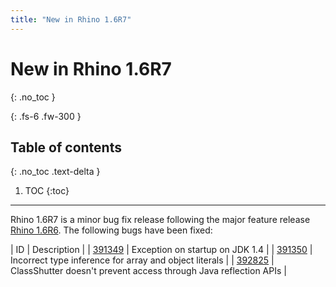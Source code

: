 ```yaml
---
title: "New in Rhino 1.6R7"
---
```

# New in Rhino 1.6R7
{: .no_toc }

{: .fs-6 .fw-300 }

## Table of contents
{: .no_toc .text-delta }

1. TOC
{:toc}

---
Rhino 1.6R7 is a minor bug fix release following the major feature release [Rhino 1.6R6](en/New_in_Rhino_1.6R6).
The following bugs have been fixed:


|  ID  |  Description  |
|  [391349](https://bugzilla.mozilla.org/show_bug.cgi?id=391349)  |  Exception on startup on JDK 1.4  |
|  [391350](https://bugzilla.mozilla.org/show_bug.cgi?id=391350)  |  Incorrect type inference for array and object literals  |
|  [392825](https://bugzilla.mozilla.org/show_bug.cgi?id=392825)  |  ClassShutter doesn't prevent access through Java reflection APIs  |